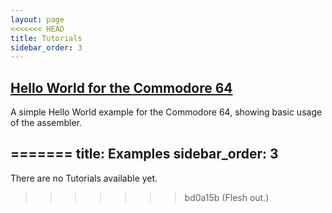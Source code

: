 ```yaml
---
layout: page
<<<<<<< HEAD
title: Tutorials
sidebar_order: 3
---
```

## [Hello World for the Commodore 64](Hello-World-C64.md)

A simple Hello World example for the Commodore 64, showing basic usage of the assembler.

=======
title: Examples
sidebar_order: 3
---
There are no Tutorials available yet.
>>>>>>> bd0a15b (Flesh out.)
